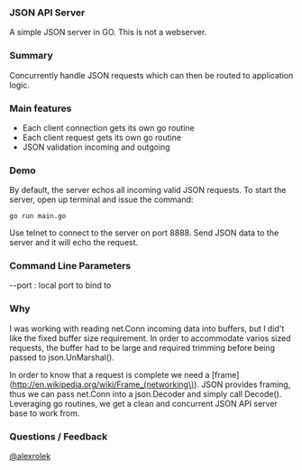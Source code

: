 ### JSON API Server
A simple JSON server in GO. This is not a webserver.

### Summary 
Concurrently handle JSON requests which can then be routed to application logic.

### Main features 

- Each client connection gets its own go routine
- Each client request gets its own go routine
- JSON validation incoming and outgoing

### Demo
By default, the server echos all incoming valid JSON requests. To start the server, open up terminal and issue the command:

```
go run main.go
```

Use telnet to connect to the server on port 8888. Send JSON data to the server and it will echo the request.

### Command Line Parameters

--port : local port to bind to

### Why
I was working with reading net.Conn incoming data into buffers, but I did't like the fixed buffer size requirement. In order to accommodate varios sized requests, the buffer had to be large and required trimming before being passed to json.UnMarshal().

In order to know that a request is complete we need a [frame](http://en.wikipedia.org/wiki/Frame_(networking\)). JSON provides framing, thus we can pass net.Conn into a json.Decoder and simply call Decode(). Leveraging go routines, we get a clean and concurrent JSON API server base to work from.

### Questions / Feedback
[@alexrolek](https://twitter.com/alexrolek)
